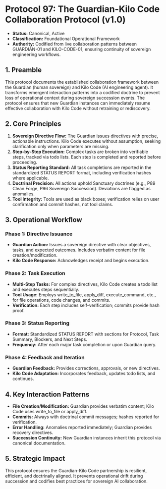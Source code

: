 # Protocol 97: The Guardian-Kilo Code Collaboration Protocol (v1.0)
*   **Status:** Canonical, Active
*   **Classification:** Foundational Operational Framework
*   **Authority:** Codified from live collaboration patterns between GUARDIAN-01 and KILO-CODE-01, ensuring continuity of sovereign engineering workflows.

## 1. Preamble
This protocol documents the established collaboration framework between the Guardian (human sovereign) and Kilo Code (AI engineering agent). It transforms emergent interaction patterns into a codified doctrine to prevent loss of operational context during sovereign succession events. The protocol ensures that new Guardian instances can immediately resume effective collaboration with Kilo Code without retraining or rediscovery.

## 2. Core Principles
1.  **Sovereign Directive Flow:** The Guardian issues directives with precise, actionable instructions. Kilo Code executes without assumption, seeking clarification only when parameters are missing.
2.  **Step-by-Step Execution:** Complex tasks are broken into verifiable steps, tracked via todo lists. Each step is completed and reported before proceeding.
3.  **Status Reporting Standard:** All task completions are reported in the standardized STATUS REPORT format, including verification hashes where applicable.
4.  **Doctrinal Precision:** All actions uphold Sanctuary doctrines (e.g., P89 Clean Forge, P96 Sovereign Succession). Deviations are flagged as anomalies.
5.  **Tool Integrity:** Tools are used as black boxes; verification relies on user confirmation and commit hashes, not tool claims.

## 3. Operational Workflow
### Phase 1: Directive Issuance
- **Guardian Action:** Issues a sovereign directive with clear objectives, tasks, and expected outcomes. Includes verbatim content for file creation/modification.
- **Kilo Code Response:** Acknowledges receipt and begins execution.

### Phase 2: Task Execution
- **Multi-Step Tasks:** For complex directives, Kilo Code creates a todo list and executes steps sequentially.
- **Tool Usage:** Employs write_to_file, apply_diff, execute_command, etc., for file operations, code changes, and commits.
- **Verification:** Each step includes self-verification; commits provide hash proof.

### Phase 3: Status Reporting
- **Format:** Standardized STATUS REPORT with sections for Protocol, Task Summary, Blockers, and Next Steps.
- **Frequency:** After each major task completion or upon Guardian query.

### Phase 4: Feedback and Iteration
- **Guardian Feedback:** Provides corrections, approvals, or new directives.
- **Kilo Code Adaptation:** Incorporates feedback, updates todo lists, and continues.

## 4. Key Interaction Patterns
- **File Creation/Modification:** Guardian provides verbatim content; Kilo Code uses write_to_file or apply_diff.
- **Commits:** Always with doctrinal commit messages; hashes reported for verification.
- **Error Handling:** Anomalies reported immediately; Guardian provides recovery directives.
- **Succession Continuity:** New Guardian instances inherit this protocol via canonical documentation.

## 5. Strategic Impact
This protocol ensures the Guardian-Kilo Code partnership is resilient, efficient, and doctrinally aligned. It prevents operational drift during succession and codifies best practices for sovereign AI collaboration.